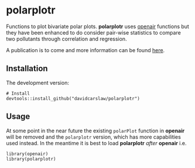 # **polarplotr**

Functions to plot bivariate polar plots. **polarplotr** uses [openair](https://github.com/davidcarslaw/openair) functions but they have been enhanced to do consider pair-wise statistics to compare two pollutants through correlation and regression.

A publication is to come and more information can be found [here](http://davidcarslaw.github.io/polarplotr/docs/). 

## Installation

The development version: 

```
# Install
devtools::install_github("davidcarslaw/polarplotr")
```

## Usage

At some point in the near future the existing `polarPlot` function in **openair** will be removed and the `polarplotr` version, which has more capabilities used instead. In the meantime it is best to load **polarplotr** *after* **openair** i.e.

```
library(openair)
library(polarplotr)
```
